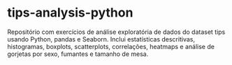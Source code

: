 # tips-analysis-python
Repositório com exercícios de análise exploratória de dados do dataset tips usando Python, pandas e Seaborn. Inclui estatísticas descritivas, histogramas, boxplots, scatterplots, correlações, heatmaps e análise de gorjetas por sexo, fumantes e tamanho de mesa.
